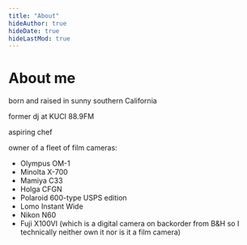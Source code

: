 ```yaml
---
title: "About"
hideAuthor: true
hideDate: true
hideLastMod: true
---
```


# About me
born and raised in sunny southern California

former dj at KUCI 88.9FM

aspiring chef

owner of a fleet of film cameras:
- Olympus OM-1
- Minolta X-700
- Mamiya C33
- Holga CFGN
- Polaroid 600-type USPS edition
- Lomo Instant Wide
- Nikon N60
- Fuji X100VI (which is a digital camera on backorder from B&H so I technically neither own it nor is it a film camera)
